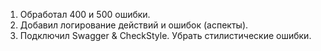 1. Обработал 400 и 500 ошибки.
2. Добавил логирование действий и ошибок (аспекты).
3. Подключил Swagger & CheckStyle. Убрать стилистические ошибки.
